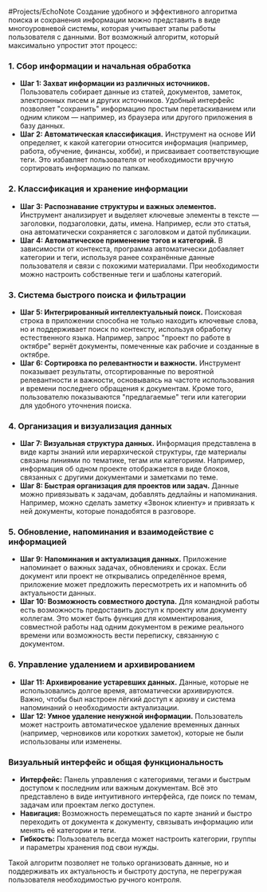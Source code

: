 #Projects/EchoNote 
Создание удобного и эффективного алгоритма поиска и сохранения информации можно представить в виде многоуровневой системы, которая учитывает этапы работы пользователя с данными. Вот возможный алгоритм, который максимально упростит этот процесс:

### 1. **Сбор информации и начальная обработка**
   - **Шаг 1: Захват информации из различных источников.** Пользователь собирает данные из статей, документов, заметок, электронных писем и других источников. Удобный интерфейс позволяет "сохранить" информацию простым перетаскиванием или одним кликом — например, из браузера или другого приложения в базу данных.
   - **Шаг 2: Автоматическая классификация.** Инструмент на основе ИИ определяет, к какой категории относится информация (например, работа, обучение, финансы, хобби), и присваивает соответствующие теги. Это избавляет пользователя от необходимости вручную сортировать информацию по папкам.

### 2. **Классификация и хранение информации**
   - **Шаг 3: Распознавание структуры и важных элементов.** Инструмент анализирует и выделяет ключевые элементы в тексте — заголовки, подзаголовки, даты, имена. Например, если это статья, она автоматически сохраняется с заголовком и датой публикации.
   - **Шаг 4: Автоматическое применение тэгов и категорий.** В зависимости от контекста, программа автоматически добавляет категории и теги, используя ранее сохранённые данные пользователя и связи с похожими материалами. При необходимости можно настроить собственные теги и шаблоны категорий.

### 3. **Система быстрого поиска и фильтрации**
   - **Шаг 5: Интегрированный интеллектуальный поиск.** Поисковая строка в приложении способна не только находить ключевые слова, но и поддерживает поиск по контексту, используя обработку естественного языка. Например, запрос "проект по работе в октябре" вернёт документы, помеченные как рабочие и созданные в октябре.
   - **Шаг 6: Сортировка по релевантности и важности.** Инструмент показывает результаты, отсортированные по вероятной релевантности и важности, основываясь на частоте использования и времени последнего обращения к документам. Кроме того, пользователю показываются "предлагаемые" теги или категории для удобного уточнения поиска.

### 4. **Организация и визуализация данных**
   - **Шаг 7: Визуальная структура данных.** Информация представлена в виде карты знаний или иерархической структуры, где материалы связаны линиями по тематике, тегам или категориям. Например, информация об одном проекте отображается в виде блоков, связанных с другими документами и заметками по теме.
   - **Шаг 8: Быстрая организация для проектов или задач.** Данные можно привязывать к задачам, добавлять дедлайны и напоминания. Например, можно сделать заметку «Звонок клиенту» и привязать к ней документы, которые понадобятся в разговоре.

### 5. **Обновление, напоминания и взаимодействие с информацией**
   - **Шаг 9: Напоминания и актуализация данных.** Приложение напоминает о важных задачах, обновлениях и сроках. Если документ или проект не открывались определённое время, приложение может предложить пересмотреть их и напомнить об актуальности данных.
   - **Шаг 10: Возможность совместного доступа.** Для командной работы есть возможность предоставить доступ к проекту или документу коллегам. Это может быть функция для комментирования, совместной работы над одним документом в режиме реального времени или возможность вести переписку, связанную с документом.

### 6. **Управление удалением и архивированием**
   - **Шаг 11: Архивирование устаревших данных.** Данные, которые не использовались долгое время, автоматически архивируются. Важно, чтобы был настроен лёгкий доступ к архиву и система напоминаний о необходимости актуализации.
   - **Шаг 12: Умное удаление ненужной информации.** Пользователь может настроить автоматическое удаление временных данных (например, черновиков или коротких заметок), которые не были использованы или изменены.

### Визуальный интерфейс и общая функциональность
   - **Интерфейс:** Панель управления с категориями, тегами и быстрым доступом к последним или важным документам. Всё это представлено в виде интуитивного интерфейса, где поиск по темам, задачам или проектам легко доступен.
   - **Навигация:** Возможность перемещаться по карте знаний и быстро переходить от документа к документу, связывать информацию или менять её категории и теги.
   - **Гибкость:** Пользователь всегда может настроить категории, группы и параметры хранения под свои нужды. 

Такой алгоритм позволяет не только организовать данные, но и поддерживать их актуальность и быстроту доступа, не перегружая пользователя необходимостью ручного контроля.